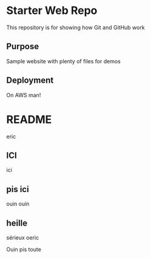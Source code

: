 # Starter Web Repo


This repository is for showing how Git and GitHub work

## Purpose

Sample website with plenty of files for demos

## Deployment

On AWS man!

# README
eric

## ICI
ici

## pis ici
ouin ouin

## heille
sérieux
oeric

Ouin pis toute
